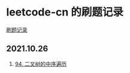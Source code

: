 # leetcode-cn 的刷题记录

[刷题记录](https://leetcode-cn.com/u/elvin-peng/)

## 2021.10.26

1. [94. 二叉树的中序遍历](https://leetcode-cn.com/problems/binary-tree-inorder-traversal/)